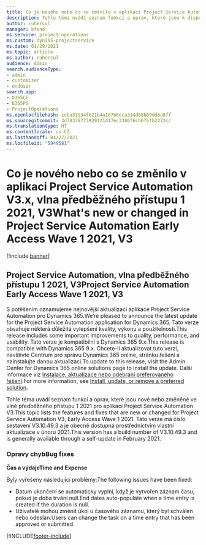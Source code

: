 ```yaml
---
title: Co je nového nebo co se změnilo v aplikaci Project Service Automation V3.x, vlna předběžného přístupu 1 2021, V3
description: Tohle téma uvádí seznam funkcí a oprav, které jsou k dispozici ve vlně předběžného přístupu 1 2021 pro aplikaci Project Service Automation V3.
author: ruhercul
manager: kfend
ms.service: project-operations
ms.custom: dyn365-projectservice
ms.date: 01/29/2021
ms.topic: article
ms.author: ruhercul
audience: Admin
search.audienceType:
- admin
- customizer
- enduser
search.app:
- D365CE
- D365PS
- ProjectOperations
ms.openlocfilehash: ceba31934f021b4a18766eca314d68b69dd6a8ff
ms.sourcegitcommit: 3d78338773929121d17ec3386f6cb67bfb2272cc
ms.translationtype: HT
ms.contentlocale: cs-CZ
ms.lasthandoff: 04/27/2021
ms.locfileid: "5949581"
---
```

# <a name="whats-new-or-changed-in-project-service-automation-early-access-wave-1-2021-v3"></a><span data-ttu-id="67507-103">Co je nového nebo co se změnilo v aplikaci Project Service Automation V3.x, vlna předběžného přístupu 1 2021, V3</span><span class="sxs-lookup"><span data-stu-id="67507-103">What's new or changed in Project Service Automation Early Access Wave 1 2021, V3</span></span>

[!include [banner](../includes/psa-now-project-operations.md)]

## <a name="project-service-automation-early-access-wave-1-2021-v3"></a><span data-ttu-id="67507-104">Project Service Automation, vlna předběžného přístupu 1 2021, V3</span><span class="sxs-lookup"><span data-stu-id="67507-104">Project Service Automation Early Access Wave 1 2021, V3</span></span>

<span data-ttu-id="67507-105">S potěšením oznamujeme nejnovější aktualizaci aplikace Project Service Automation pro Dynamics 365.</span><span class="sxs-lookup"><span data-stu-id="67507-105">We’re pleased to announce the latest update for the Project Service Automation application for Dynamics 365.</span></span> <span data-ttu-id="67507-106">Tato verze obsahuje některá důležitá vylepšení kvality, výkonu a použitelnosti.</span><span class="sxs-lookup"><span data-stu-id="67507-106">This release includes some important improvements to quality, performance, and usability.</span></span> <span data-ttu-id="67507-107">Tato verze je kompatibilní s Dynamics 365 9.x.</span><span class="sxs-lookup"><span data-stu-id="67507-107">This release is compatible with Dynamics 365 9.x.</span></span> <span data-ttu-id="67507-108">Chcete-li aktualizovat tuto verzi, navštivte Centrum pro správu Dynamics 365 online, stránku řešení a nainstalujte danou aktualizaci.</span><span class="sxs-lookup"><span data-stu-id="67507-108">To update to this release, visit the Admin Center for Dynamics 365 online solutions page to install the update.</span></span> <span data-ttu-id="67507-109">Další informace viz [Instalace, aktualizace nebo odebrání preferovaného řešení](/power-platform/admin/install-remove-preferred-solution).</span><span class="sxs-lookup"><span data-stu-id="67507-109">For more information, see [Install, update, or remove a preferred solution](/power-platform/admin/install-remove-preferred-solution).</span></span>

<span data-ttu-id="67507-110">Tohle téma uvádí seznam funkcí a oprav, které jsou nové nebo změněné ve vlně předběžného přístupu 1 2021 pro aplikaci Project Service Automation V3.</span><span class="sxs-lookup"><span data-stu-id="67507-110">This topic lists the features and fixes that are new or changed for Project Service Automation V3, Early Access Wave 1 2021.</span></span> <span data-ttu-id="67507-111">Tato verze má číslo sestavení V3.10.49.3 a je obecně dostupná prostřednictvím vlastní aktualizace v únoru 2021.</span><span class="sxs-lookup"><span data-stu-id="67507-111">This version has a build number of V3.10.49.3 and is generally available through a self-update in February 2021.</span></span>


### <a name="bug-fixes"></a><span data-ttu-id="67507-112">Opravy chyb</span><span class="sxs-lookup"><span data-stu-id="67507-112">Bug fixes</span></span>

<span data-ttu-id="67507-113">**Čas a výdaje**</span><span class="sxs-lookup"><span data-stu-id="67507-113">**Time and Expense**</span></span>

<span data-ttu-id="67507-114">Byly vyřešeny následující problémy:</span><span class="sxs-lookup"><span data-stu-id="67507-114">The following issues have been fixed:</span></span>

- <span data-ttu-id="67507-115">Datum ukončení se automaticky vyplní, když je vytvořen záznam času, pokud je doba trvání null.</span><span class="sxs-lookup"><span data-stu-id="67507-115">End dates auto-populate when a time entry is created if the duration is null.</span></span>
- <span data-ttu-id="67507-116">Uživatelé mohou změnit úkol u časového záznamu, který byl schválen nebo odeslán.</span><span class="sxs-lookup"><span data-stu-id="67507-116">Users can change the task on a time entry that has been approved or submitted.</span></span>


[!INCLUDE[footer-include](../includes/footer-banner.md)]